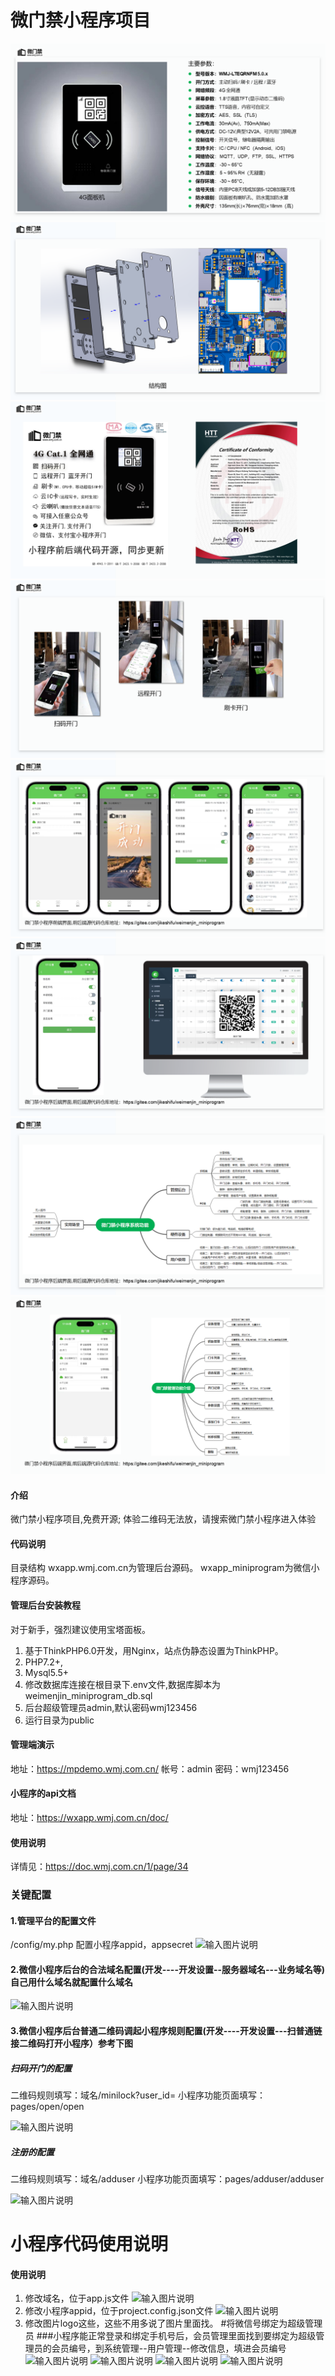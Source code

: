 # 微门禁小程序项目
![输入图片说明](%E5%B9%BB%E7%81%AF%E7%89%873.PNG)
![输入图片说明](%E5%B9%BB%E7%81%AF%E7%89%874.PNG)
![输入图片说明](%E5%B9%BB%E7%81%AF%E7%89%875.PNG)
![输入图片说明](%E5%B9%BB%E7%81%AF%E7%89%876.PNG)
![输入图片说明](%E5%B9%BB%E7%81%AF%E7%89%877.PNG)
![输入图片说明](%E5%B9%BB%E7%81%AF%E7%89%878.PNG)
![输入图片说明](%E5%B9%BB%E7%81%AF%E7%89%879.PNG)
![输入图片说明](%E5%B9%BB%E7%81%AF%E7%89%8710.PNG)
#### 介绍
微门禁小程序项目,免费开源;
体验二维码无法放，请搜索微门禁小程序进入体验

#### 代码说明
目录结构
wxapp.wmj.com.cn为管理后台源码。
wxapp_miniprogram为微信小程序源码。

#### 管理后台安装教程
对于新手，强烈建议使用宝塔面板。
1.  基于ThinkPHP6.0开发，用Nginx，站点伪静态设置为ThinkPHP。
2.  PHP7.2+,
3.  Mysql5.5+
4.  修改数据库连接在根目录下.env文件,数据库脚本为weimenjin_miniprogram_db.sql
5.  后台超级管理员admin,默认密码wmj123456
6.  运行目录为public

#### 管理端演示
地址：https://mpdemo.wmj.com.cn/
帐号：admin
密码：wmj123456

#### 小程序的api文档

地址：https://wxapp.wmj.com.cn/doc/

#### 使用说明

详情见：https://doc.wmj.com.cn/1/page/34

### 关键配置
#### 1.管理平台的配置文件
/config/my.php
配置小程序appid，appsecret
![输入图片说明](https://images.gitee.com/uploads/images/2020/0422/231900_9caa1881_1840059.png "屏幕截图.png")

#### 2.微信小程序后台的合法域名配置(开发----开发设置--服务器域名---业务域名等)自己用什么域名就配置什么域名
![输入图片说明](https://images.gitee.com/uploads/images/2020/0422/232630_9f2d2f4c_1840059.png "屏幕截图.png")
#### 3.微信小程序后台普通二维码调起小程序规则配置(开发----开发设置---扫普通链接二维码打开小程序）参考下图
##### 扫码开门的配置

二维码规则填写：域名/minilock?user_id=
小程序功能页面填写：pages/open/open

![输入图片说明](https://images.gitee.com/uploads/images/2020/0422/232346_8d3b461d_1840059.png "屏幕截图.png")
##### 注册的配置

二维码规则填写：域名/adduser
小程序功能页面填写：pages/adduser/adduser

![输入图片说明](https://images.gitee.com/uploads/images/2020/0422/232407_f6c55ac4_1840059.png "屏幕截图.png")

# 小程序代码使用说明

#### 使用说明

1.  修改域名，位于app.js文件
![输入图片说明](https://images.gitee.com/uploads/images/2020/0420/152527_b099489f_1840059.png "屏幕截图.png")
2.  修改小程序appid，位于project.config.json文件
![输入图片说明](https://images.gitee.com/uploads/images/2020/0420/152636_e7be0be4_1840059.png "屏幕截图.png")
3.  修改图片logo这些，这些不用多说了图片里面找。
#将微信号绑定为超级管理员
###小程序能正常登录和绑定手机号后，会员管理里面找到要绑定为超级管理员的会员编号，到系统管理--用户管理--修改信息，填进会员编号
![输入图片说明](https://images.gitee.com/uploads/images/2020/0429/142020_254dbc1c_1840059.png "屏幕截图.png")
![输入图片说明](https://images.gitee.com/uploads/images/2020/0429/142419_a58e3a8e_1840059.png "屏幕截图.png")
![输入图片说明](https://images.gitee.com/uploads/images/2020/0429/142245_39927691_1840059.png "屏幕截图.png")
![输入图片说明](https://images.gitee.com/uploads/images/2020/0429/142309_6dad72e4_1840059.png "屏幕截图.png")